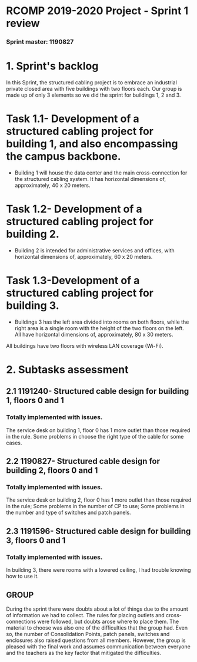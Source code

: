 RCOMP 2019-2020 Project - Sprint 1 review
=========================================
### Sprint master: 1190827 ###

# 1. Sprint's backlog #
In this Sprint, the structured cabling project is to embrace an industrial private closed area with five buildings with two floors each. Our group is made up of only 3 elements so we did the sprint for buildings 1, 2 and 3.

# Task 1.1- Development of a structured cabling project for building 1, and also encompassing the campus backbone. #

* Building 1 will house the data center and the main cross-connection for the structured cabling system. It has horizontal dimensions of, approximately, 40 x 20 meters.

# Task 1.2- Development of a structured cabling project for building 2. #

* Building 2 is intended for administrative services and offices, with horizontal dimensions of, approximately, 60 x 20 meters.

# Task 1.3-Development of a structured cabling project for building 3. #

* Buildings 3 has the left area divided into rooms on both floors, while the right area is a single room with the height of the two floors on the left. All have horizontal dimensions of, approximately, 80 x 30 meters.

All buildings have two floors with wireless LAN coverage (Wi-Fi).

# 2. Subtasks assessment #

## 2.1 1191240- Structured cable design for building 1, floors 0 and 1 #
### Totally implemented with issues. ###
The service desk on building 1, floor 0 has 1 more outlet than those required in the rule.
Some problems in choose the right type of the cable for some cases.

## 2.2 1190827- Structured cable design for building 2, floors 0 and 1 #
### Totally implemented with issues. ###
The service desk on building 2, floor 0 has 1 more outlet than those required in the rule;
Some problems in the number of CP to use;
Some problems in the number and type of switches and patch panels.

## 2.3 1191596- Structured cable design for building 3, floors 0 and 1 #
### Totally implemented with issues. ###
In building 3, there were rooms with a lowered ceiling, I had trouble knowing how to use it.

## GROUP ##

During the sprint there were doubts about a lot of things due to the amount of information we had to collect. The rules for placing outlets and cross-connections were followed, but doubts arose where to place them. The material to choose was also one of the difficulties that the group had. Even so, the number of Consolidation Points, patch panels, switches and enclosures also raised questions from all members. However, the group is pleased with the final work and assumes communication between everyone and the teachers as the key factor that mitigated the difficulties.
